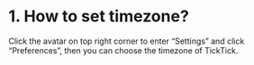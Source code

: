 # 1. How to set timezone?
Click the avatar on top right corner to enter “Settings” and click “Preferences”, then you can choose the timezone of TickTick.
